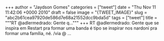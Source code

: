 
+++
author = "Jaydson Gomes"
categories = ["tweet"]
date = "Thu Nov 11 11:42:06 +0000 2010"
draft = false
image = "{TWEET_IMAGE}"
slug = "abc2b61cea97920de586d7e68a21552dcc9bda5d"
tags = ["tweet"]
title = """RT @adlermedrado: Gente q..."""
+++
RT @adlermedrado: Gente que se inspira em Restart pra formar uma banda é tipo se inspirar nos nardoni pra formar uma família, né. /via @ ...
